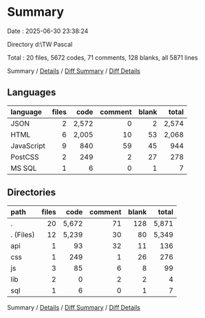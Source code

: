 # Summary

Date : 2025-06-30 23:38:24

Directory d:\\TW Pascal

Total : 20 files,  5672 codes, 71 comments, 128 blanks, all 5871 lines

Summary / [Details](details.md) / [Diff Summary](diff.md) / [Diff Details](diff-details.md)

## Languages
| language | files | code | comment | blank | total |
| :--- | ---: | ---: | ---: | ---: | ---: |
| JSON | 2 | 2,572 | 0 | 2 | 2,574 |
| HTML | 6 | 2,005 | 10 | 53 | 2,068 |
| JavaScript | 9 | 840 | 59 | 45 | 944 |
| PostCSS | 2 | 249 | 2 | 27 | 278 |
| MS SQL | 1 | 6 | 0 | 1 | 7 |

## Directories
| path | files | code | comment | blank | total |
| :--- | ---: | ---: | ---: | ---: | ---: |
| . | 20 | 5,672 | 71 | 128 | 5,871 |
| . (Files) | 12 | 5,239 | 30 | 80 | 5,349 |
| api | 1 | 93 | 32 | 11 | 136 |
| css | 1 | 249 | 1 | 26 | 276 |
| js | 3 | 85 | 6 | 8 | 99 |
| lib | 2 | 0 | 2 | 2 | 4 |
| sql | 1 | 6 | 0 | 1 | 7 |

Summary / [Details](details.md) / [Diff Summary](diff.md) / [Diff Details](diff-details.md)
